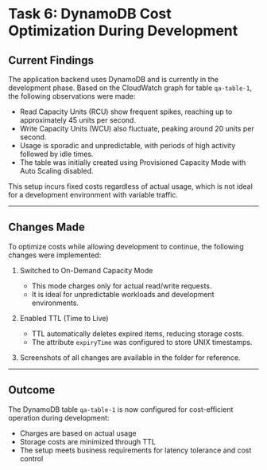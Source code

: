 
# Task 6: DynamoDB Cost Optimization During Development

## Current Findings

The application backend uses DynamoDB and is currently in the development phase. Based on the CloudWatch graph for table `qa-table-1`, the following observations were made:

- Read Capacity Units (RCU) show frequent spikes, reaching up to approximately 45 units per second.
- Write Capacity Units (WCU) also fluctuate, peaking around 20 units per second.
- Usage is sporadic and unpredictable, with periods of high activity followed by idle times.
- The table was initially created using Provisioned Capacity Mode with Auto Scaling disabled.

This setup incurs fixed costs regardless of actual usage, which is not ideal for a development environment with variable traffic.

---

## Changes Made

To optimize costs while allowing development to continue, the following changes were implemented:

1. Switched to On-Demand Capacity Mode
   - This mode charges only for actual read/write requests.
   - It is ideal for unpredictable workloads and development environments.

2. Enabled TTL (Time to Live)
   - TTL automatically deletes expired items, reducing storage costs.
   - The attribute `expiryTime` was configured to store UNIX timestamps.

3. Screenshots of all changes are available in the folder for reference.

---

## Outcome

The DynamoDB table `qa-table-1` is now configured for cost-efficient operation during development:

- Charges are based on actual usage
- Storage costs are minimized through TTL
- The setup meets business requirements for latency tolerance and cost control
